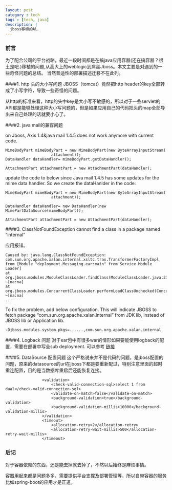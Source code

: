 ```yaml
---
layout: post
category : tech 
tags : [tech, java]
description: |
  jboss移植的坑.
---
```

### 前言
为了配合公司的平台战略，最近一段时间都是在搞java应用容器(还在搞容器？很土是吧.)移植的问题,从高大上的weblogic到屌丝Jboss。本文主要是对遇到的一些奇怪问题的总结。 当然普适性的部署描述迁移不在此列。

####1. http 头的大小写问题
JBOSS（tomcat）竟然把http header的key全部转成了小写字符，导致一些奇怪的问题。

从http的标准来看，http的头中key是大小写不敏感的，所以对于一些servlet的API都是能够处理这种大小写问题的，但是如果应用自己的代码把头的map全部导出来自己处理的话就要小心了。


####2. java mail的兼容问题

on Jboss, Axis 1.4&java mail 1.4.5 does not work anymore with current code.
            
	MimeBodyPart mimeBodyPart = new MimeBodyPart(new ByteArrayInputStream(
                        attachment));
    DataHandler dataHandler= mimeBodyPart.getDataHandler();

    AttachmentPart attachmentPart = new AttachmentPart(dataHandler);

update the code to below since Java mail 1.4.5 has some updates for the mime data handler. So we create the dataHanlder in the code:

            
	MimeBodyPart mimeBodyPart = new MimeBodyPart(new ByteArrayInputStream(
                        attachment));

    DataHandler dataHandler= new DataHandler(new MimePartDataSource(mimeBodyPart));

    AttachmentPart attachmentPart = new AttachmentPart(dataHandler);

####3. ClassNotFoundException cannot find a class in a package named “internal”

应用报错。

	Caused by: java.lang.ClassNotFoundException: com.sun.org.apache.xalan.internal.xsltc.trax.TransformerFactoryImpl from [Module "deployment.Messaging.ear:main" from Service Module Loader]
	at org.jboss.modules.ModuleClassLoader.findClass(ModuleClassLoader.java:213) ~[na:na]
	at org.jboss.modules.ConcurrentClassLoader.performLoadClassUnchecked(ConcurrentClassLoader.java:459) ~[na:na]
	...
	
To fix the problem, add below configuration. This will indicate JBOSS to fetch package “com.sun.org.apache.xalan.internal” from JDK lib, instead of JBOSS lib or Application lib.


	-Djboss.modules.system.pkgs=......,com.sun.org.apache.xalan.internal

####4. Logback 问题
对于ear包中有很多war的情形如果要能使用logback的配置，需要在部署中写全sub deployment. 可以参考 [链接](http://tinyapps.blogspot.com/2013/01/getting-logback-and-slf4j-to-work-in.html)

####5. DataSource 配置问题
这个严格说来并不是代码的问题，是jboss配置的问题，原来的datasource的url在jboss下都是要重新配过，特别注意里面的超时重连配置，目的是当数据库重启后还能恢复连接。

                    <validation>
                        <check-valid-connection-sql>select 1 from dual</check-valid-connection-sql>
                        <validate-on-match>false</validate-on-match>
                        <background-validation>true</background-validation>
                        <background-validation-millis>10000</background-validation-millis>
                    </validation>
                    <timeout>
                        <allocation-retry>2</allocation-retry>
                        <allocation-retry-wait-millis>500</allocation-retry-wait-millis>
                    </timeout>

### 后记
对于容器依赖的东西，还是能去掉就去掉了，不然以后始终是麻烦事情。

容器用起来都是问题多多，需要提供平台支撑及部署管理等，所以自带容器的服务比如spring-boot的应用才是正道。
